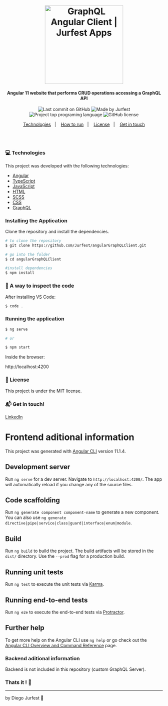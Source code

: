 <h1 align="center">
  <img alt="GraphQL Angular Client | Jurfest Apps" src="./src/assets/img/logo.png" width="250px"/>
    <br>
</h1>

<h4 align="center">
  Angular 11 website that performs CRUD operations accessing a GraphQL API 
</h4>

<p align="center">
<img alt="Last commit on GitHub" src="https://img.shields.io/github/last-commit/Jurfest/angularGraphQLClient">
<img alt="Made by Jurfest" src="https://img.shields.io/badge/made%20by-Jurfest-%20">
<img alt="Project top programing language" src="https://img.shields.io/github/languages/top/Jurfest/angularGraphQLClient">
<img alt="GitHub license" src="https://img.shields.io/github/license/Jurfest/angularGraphQLClient">
</p> 


<p align="center">
  <a href="#computer-technologies">Technologies</a>&nbsp;&nbsp;&nbsp;|&nbsp;&nbsp;&nbsp;
  <a href="#installing-the-application">How to run</a>&nbsp;&nbsp;&nbsp;|&nbsp;&nbsp;&nbsp;
  <a href="#page_facing_up-license">License</a>&nbsp;&nbsp;&nbsp;|&nbsp;&nbsp;&nbsp;
  <a href="#mailbox_with_mail-get-in-touch">Get in touch</a>
</p>
<br><br>

### :computer: Technologies

This project was developed with the following technologies:

-  [Angular](https://angular.io)
-  [TypeScript](https://www.typescriptlang.org)
-  [JavaScript](https://www.javascript.com)
-  [HTML](https://www.w3.org)
-  [SCSS](https://sass-lang.com)
-  [CSS](https://www.w3.org/Style/CSS/Overview.en.html)
-  [GraphQL](https://graphql.org)

### Installing the Application
Clone the repository and install the dependencies.
```bash
# to clone the repository
$ git clone https://github.com/Jurfest/angularGraphQLClient.git

# go into the folder
$ cd angularGraphQLClient

#install dependencies
$ npm install

```

### :microscope: A way to inspect the code

After installing VS Code:

```bash
$ code .
```

### Running the application

```bash
$ ng serve

# or 

$ npm start
```
Inside the browser:
<p>http://localhost:4200</p>

<!-- <img src="public/Print_1.PNG"/>
<img src="public/Print_2.PNG"/>
<img src="public/Print_3.PNG"/> -->

<!-- ### Preview

<h1 align="center">
    <img alt="" src="./src/assets/img/home.png" width="940px"/>
</h1>
<h1 align="center">
    <img alt="" src="./src/assets/img/products.png" width="940px"/>
</h1> -->

<!-- ### Acknowledgment

This project is my result after completing the free, online and certified course provided by [CODER](https://www.cod3r.com.br/courses/angular-9-essencial). -->

### :page_facing_up: License

This project is under the MIT license. 

### :mailbox_with_mail: Get in touch!

[LinkedIn](https://www.linkedin.com/in/diegojurfest/)

# Frontend aditional information

This project was generated with [Angular CLI](https://github.com/angular/angular-cli) version 11.1.4.

## Development server

Run `ng serve` for a dev server. Navigate to `http://localhost:4200/`. The app will automatically reload if you change any of the source files.

## Code scaffolding

Run `ng generate component component-name` to generate a new component. You can also use `ng generate directive|pipe|service|class|guard|interface|enum|module`.

## Build

Run `ng build` to build the project. The build artifacts will be stored in the `dist/` directory. Use the `--prod` flag for a production build.

## Running unit tests

Run `ng test` to execute the unit tests via [Karma](https://karma-runner.github.io).

## Running end-to-end tests

Run `ng e2e` to execute the end-to-end tests via [Protractor](http://www.protractortest.org/).

## Further help

To get more help on the Angular CLI use `ng help` or go check out the [Angular CLI Overview and Command Reference](https://angular.io/cli) page.

### Backend aditional information

Backend is not included in this repository (custom GraphQL Server).


### Thats it ! :wave:

---

by Diego Jurfest :tada: